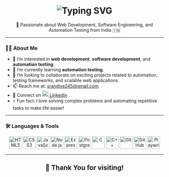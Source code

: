 <!-- Profile Header -->
<h1 align="center">
  <img src="https://readme-typing-svg.herokuapp.com?font=Orbitron&weight=800&size=35&duration=3000&pause=500&color=30F7FF&center=true&vCenter=true&width=600&lines=Hi%2C+I'm+" alt="Typing SVG" />
</h1>

<p align="center">🚀 Passionate about Web Development, Software Engineering, and Automation Testing from India 🇮🇳</p>

---

### 👨‍💻 About Me

- 👀 I’m interested in **web development**, **software development**, and **automation testing**.  
- 🌱 I’m currently learning **automation testing**.  
- 💞️ I’m looking to collaborate on exciting projects related to automation, testing frameworks, and scalable web applications.  
- 📫 Reach me at: [srandive245@gmail.com](mailto:srandive245@gmail.com)  
- 🔗 Connect on [<img src="https://cdn.jsdelivr.net/gh/devicons/devicon/icons/linkedin/linkedin-original.svg" width="20"/> LinkedIn](https://www.linkedin.com/in/shubham-randive-8712a824a/)  
- ⚡ Fun fact: I love solving complex problems and automating repetitive tasks to make life easier!

---

### 🛠️ Languages & Tools

<p align="center">
  <!-- Frontend -->
  <img src="https://cdn.jsdelivr.net/gh/devicons/devicon/icons/html5/html5-original.svg" width="40" alt="HTML5" />
  <img src="https://cdn.jsdelivr.net/gh/devicons/devicon/icons/css3/css3-original.svg" width="40" alt="CSS3" />
  <img src="https://cdn.jsdelivr.net/gh/devicons/devicon/icons/javascript/javascript-original.svg" width="40" alt="JavaScript" />
  
  <!-- Backend -->
  <img src="https://cdn.jsdelivr.net/gh/devicons/devicon/icons/nodejs/nodejs-original.svg" width="40" alt="Node.js" />
  <img src="https://cdn.jsdelivr.net/gh/devicons/devicon/icons/express/express-original.svg" width="40" alt="Express.js" />
  
  <!-- Database -->
  <img src="https://cdn.jsdelivr.net/gh/devicons/devicon/icons/postgresql/postgresql-original.svg" width="40" alt="PostgreSQL" />
  
  <!-- Programming -->
  <img src="https://cdn.jsdelivr.net/gh/devicons/devicon/icons/c/c-original.svg" width="40" alt="C" />
  <img src="https://cdn.jsdelivr.net/gh/devicons/devicon/icons/cplusplus/cplusplus-original.svg" width="40" alt="C++" />
  
  <!-- Tools -->
  <img src="https://cdn.jsdelivr.net/gh/devicons/devicon/icons/git/git-original.svg" width="40" alt="Git" />
  <img src="https://cdn.jsdelivr.net/gh/devicons/devicon/icons/github/github-original.svg" width="40" alt="GitHub" />
  <img src="https://cdn.jsdelivr.net/gh/devicons/devicon/icons/playwright/playwright-original.svg" width="40" alt="Playwright" />
</p>



---

<h2 align="center">🙏 Thank You for visiting!</h2>
